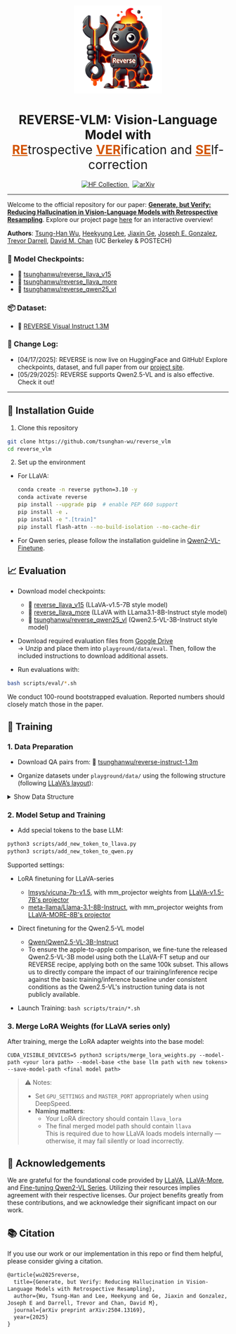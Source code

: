 <div align="center">
  <img src="assets/logo.png" width="200" height="200">

  <h1>REVERSE-VLM:
    Vision-Language Model with <br>
    <span style="font-weight: normal;">
      <span style="color:#d35400; text-decoration: underline; font-weight: bold;">RE</span>trospective 
      <span style="color:#d35400; text-decoration: underline; font-weight: bold;">VER</span>ification and 
      <span style="color:#d35400; text-decoration: underline; font-weight: bold;">SE</span>lf-correction
    </span>
  </h1>

  <p>
    <a href="https://huggingface.co/collections/tsunghanwu/reverse-67f410b5d147edf2ed7817ae">
      <img src="https://img.shields.io/badge/HuggingFace-Collection-orange?logo=huggingface&logoColor=white" alt="HF Collection" />
    </a>
    &nbsp;
    <a href="https://arxiv.org/abs/2504.13169">
      <img src="https://img.shields.io/badge/arXiv-2504.13169-b31b1b.svg" alt="arXiv" />
    </a>
  </p>

</div>

---

Welcome to the official repository for our paper: [**Generate, but Verify: Reducing Hallucination in Vision-Language Models with Retrospective Resampling**](https://arxiv.org/abs/2504.13169). Explore our project page [here](https://reverse-vlm.github.io/) for an interactive overview!

**Authors**: [Tsung-Han Wu](https://tsunghan-wu.github.io/), [Heekyung Lee](https://linkedin.com/in/heekyung-lee-624753289), [Jiaxin Ge](https://jiaxin.ge), [Joseph E. Gonzalez](https://people.eecs.berkeley.edu/~jegonzal/), [Trevor Darrell](https://people.eecs.berkeley.edu/~trevor/), [David M. Chan](https://dchan.cc/) (UC Berkeley & POSTECH)

### 🔗 Model Checkpoints:
- 🤗 [tsunghanwu/reverse_llava_v15](https://huggingface.co/tsunghanwu/reverse_llava_v15)  
- 🤗 [tsunghanwu/reverse_llava_more](https://huggingface.co/tsunghanwu/reverse_llava_more)
- 🤗 [tsunghanwu/reverse_qwen25_vl](https://huggingface.co/tsunghanwu/reverse_qwen25_vl)

### 📦 Dataset:
- 🧾 [REVERSE Visual Instruct 1.3M](https://huggingface.co/datasets/tsunghanwu/reverse-instruct-1.3m)

### 📄 Change Log:
- [04/17/2025]: REVERSE is now live on HuggingFace and GitHub! Explore checkpoints, dataset, and full paper from our <a href="https://reverse-vlm.github.io/">project site</a>.
- [05/29/2025]: REVERSE supports Qwen2.5-VL and is also effective. Check it out!

---

## :wrench: Installation Guide

1. Clone this repository
```bash
git clone https://github.com/tsunghan-wu/reverse_vlm
cd reverse_vlm
```

2. Set up the environment 

- For LLaVA:
  ```bash
  conda create -n reverse python=3.10 -y
  conda activate reverse
  pip install --upgrade pip  # enable PEP 660 support
  pip install -e .
  pip install -e ".[train]"
  pip install flash-attn --no-build-isolation --no-cache-dir
  ```

- For Qwen series, please follow the installation guideline in [Qwen2-VL-Finetune](https://github.com/2U1/Qwen2-VL-Finetune).

## 📈 Evaluation

- Download model checkpoints:  
  - 🤗 [reverse_llava_v15](https://huggingface.co/tsunghanwu/reverse_llava_v15) (LLaVA-v1.5-7B style model)
  - 🤗 [reverse_llava_more](https://huggingface.co/tsunghanwu/reverse_llava_more) (LLaVA with LLama3.1-8B-Instruct style model)
  - 🤗 [tsunghanwu/reverse_qwen25_vl](https://huggingface.co/tsunghanwu/reverse_qwen25_vl) (Qwen2.5-VL-3B-Instruct style model)

- Download required evaluation files from [Google Drive](https://drive.google.com/file/d/1gdGFNFUAe09dAObVK3Riyr-4ejxYqMSt/view?usp=sharing)  
  → Unzip and place them into `playground/data/eval`. Then, follow the included instructions to download additional assets.

- Run evaluations with:

```bash
bash scripts/eval/*.sh
```

We conduct 100-round bootstrapped evaluation. Reported numbers should closely match those in the paper.

## 🚀 Training

### 1. Data Preparation

- Download QA pairs from: 🤗 [tsunghanwu/reverse-instruct-1.3m](https://huggingface.co/datasets/tsunghanwu/reverse-instruct-1.3m)  

- Organize datasets under `playground/data/` using the following structure (following [LLaVA’s layout](https://github.com/haotian-liu/LLaVA?tab=readme-ov-file#visual-instruction-tuning)):

<details>
    <summary>Show Data Structure</summary>
    <pre>
playground/data/
├── coco
│   ├── annotations
│   ├── test2017
│   ├── train2017
│   └── val2017
├── gqa
│   └── images
├── ocr_vqa
│   └── images
├── share_textvqa
│   └── images
├── textvqa
│   └── train_images
└── vg
    ├── VG_100K
    └── VG_100K_2
    </pre>
</details>

### 2. Model Setup and Training

- Add special tokens to the base LLM:

```bash
python3 scripts/add_new_token_to_llava.py
python3 scripts/add_new_token_to_qwen.py
```

Supported settings:
- LoRA finetuning for LLaVA-series
  - [lmsys/vicuna-7b-v1.5](https://huggingface.co/lmsys/vicuna-7b-v1.5), with mm_projector weights from [LLaVA-v1.5-7B's projector](https://huggingface.co/liuhaotian/llava-v1.5-mlp2x-336px-pretrain-vicuna-7b-v1.5)
  - [meta-llama/Llama-3.1-8B-Instruct](https://huggingface.co/meta-llama/Llama-3.1-8B-Instruct), with mm_projector weights from [LLaVA-MORE-8B's projector](https://huggingface.co/aimagelab/LLaVA_MORE-llama_3_1-8B-pretrain)
- Direct finetuning for the Qwen2.5-VL model
  - [Qwen/Qwen2.5-VL-3B-Instruct](https://huggingface.co/Qwen/Qwen2.5-VL-3B-Instruct)
  - To ensure the apple-to-apple comparison, we fine-tune the released Qwen2.5-VL-3B model using both the LLaVA-FT setup and our REVERSE recipe, applying both on the same 100k subset. This allows us to directly compare the impact of our training/inference recipe against the basic training/inference baseline under consistent conditions as the Qwen2.5-VL's instruction tuning data is not publicly available.

- Launch Training: `bash scripts/train/*.sh`

### 3. Merge LoRA Weights (for LLaVA series only)
After training, merge the LoRA adapter weights into the base model:

```
CUDA_VISIBLE_DEVICES=5 python3 scripts/merge_lora_weights.py --model-path <your lora path> --model-base <the base llm path with new tokens> --save-model-path <final model path>
```

> ⚠️ Notes:  
> - Set `GPU_SETTINGS` and `MASTER_PORT` appropriately when using DeepSpeed.  
> - **Naming matters**:  
>   - Your LoRA directory should contain `llava_lora`  
>   - The final merged model path should contain `llava`  
>   This is required due to how LLaVA loads models internally — otherwise, it may fail silently or load incorrectly.



## 🙏  Acknowledgements

We are grateful for the foundational code provided by [LLaVA](https://github.com/haotian-liu/LLaVA), [LLaVA-More](https://github.com/aimagelab/LLaVA-MORE), and [Fine-tuning Qwen2-VL Series](https://github.com/2U1/Qwen2-VL-Finetune). Utilizing their resources implies agreement with their respective licenses. Our project benefits greatly from these contributions, and we acknowledge their significant impact on our work. 

## 📚 Citation

If you use our work or our implementation in this repo or find them helpful, please consider giving a citation.
```
@article{wu2025reverse,
  title={Generate, but Verify: Reducing Hallucination in Vision-Language Models with Retrospective Resampling},
  author={Wu, Tsung-Han and Lee, Heekyung and Ge, Jiaxin and Gonzalez, Joseph E and Darrell, Trevor and Chan, David M},
  journal={arXiv preprint arXiv:2504.13169},
  year={2025}
}
```
